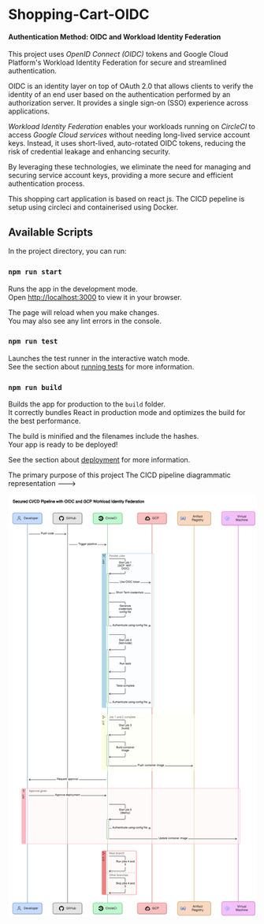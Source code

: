 # Shopping-Cart-OIDC



#### Authentication Method: OIDC and Workload Identity Federation

This project uses *OpenID Connect (OIDC)* tokens and Google Cloud Platform's Workload Identity Federation for secure and streamlined authentication.

OIDC is an identity layer on top of OAuth 2.0 that allows clients to verify the identity of an end user based on the authentication performed by an authorization server. It provides a single sign-on (SSO) experience across applications.

*Workload Identity Federation* enables your workloads running on *CircleCI* to access *Google Cloud services* without needing long-lived service account keys. Instead, it uses short-lived, auto-rotated OIDC tokens, reducing the risk of credential leakage and enhancing security.

By leveraging these technologies, we eliminate the need for managing and securing service account keys, providing a more secure and efficient authentication process.


This shopping cart application is based on react js. The CICD pepeline is setup using circleci and containerised using Docker. 

## Available Scripts

In the project directory, you can run:

### `npm run start`

Runs the app in the development mode.\
Open [http://localhost:3000](http://localhost:3000) to view it in your browser.

The page will reload when you make changes.\
You may also see any lint errors in the console.

### `npm run test`

Launches the test runner in the interactive watch mode.\
See the section about [running tests](https://facebook.github.io/create-react-app/docs/running-tests) for more information.

### `npm run build`

Builds the app for production to the `build` folder.\
It correctly bundles React in production mode and optimizes the build for the best performance.

The build is minified and the filenames include the hashes.\
Your app is ready to be deployed!

See the section about [deployment](https://facebook.github.io/create-react-app/docs/deployment) for more information.


The primary purpose of this project
The CICD pipeline diagrammatic representation  --->

![Cat Picture](dia.png)